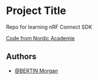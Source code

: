
# Project Title

Repo for learning nRF Connect SDK

[Code from Nordic Academie](https://academy.nordicsemi.com/courses/nrf-connect-sdk-fundamentals/lessons/lesson-3-printing-messages-to-console-and-logging/topic/exercise-1-4/)


## Authors

- [@BERTIN Morgan](https://www.github.com/BERTINMorgan)

